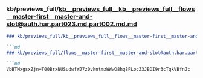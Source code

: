 ### kb/previews_full/kb__previews_full__kb__previews_full__flows__master-first__master-and-slot@auth.har.part023.md.part002.md.md

```md
### kb/previews_full/kb__previews_full__flows__master-first__master-and-slot@auth.har.part023.md.part002.md

```md
### kb/previews_full/flows__master-first__master-and-slot@auth.har.part023.md (part 002)

```md
VbBTMxgsxZjn+T00BrxNUSudwfWJ7z0vkntmzWWwD8hq8FLocZ3JBDI9r3cTqkVBfnJc
```

```

```

```
